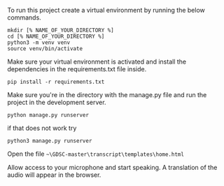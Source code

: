 To run this project create a virtual environment by running the below commands.

```
mkdir [% NAME_OF_YOUR_DIRECTORY %]
cd [% NAME_OF_YOUR_DIRECTORY %]
python3 -m venv venv
source venv/bin/activate
```

Make sure your virtual environment is activated and install the dependencies in the requirements.txt file inside.

`pip install -r requirements.txt`

Make sure you're in the directory with the manage.py file and run the project in the development server.

`python manage.py runserver`

if that does not work try

`python3 manage.py runserver`


Open the file `~\GDSC-master\transcript\templates\home.html`

Allow access to your microphone and start speaking. A translation of the audio will appear in the browser.
